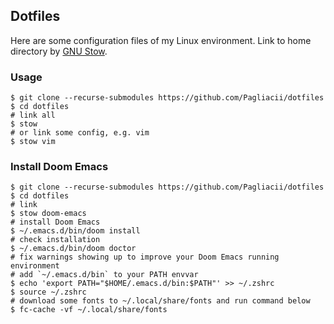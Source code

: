 ## Dotfiles

Here are some configuration files of my Linux environment. Link to home directory by [GNU Stow](https://www.gnu.org/software/stow/).

### Usage

```shell
$ git clone --recurse-submodules https://github.com/Pagliacii/dotfiles
$ cd dotfiles
# link all
$ stow
# or link some config, e.g. vim
$ stow vim
```

### Install Doom Emacs

```shell
$ git clone --recurse-submodules https://github.com/Pagliacii/dotfiles
$ cd dotfiles
# link
$ stow doom-emacs
# install Doom Emacs
$ ~/.emacs.d/bin/doom install
# check installation
$ ~/.emacs.d/bin/doom doctor
# fix warnings showing up to improve your Doom Emacs running environment
# add `~/.emacs.d/bin` to your PATH envvar
$ echo 'export PATH="$HOME/.emacs.d/bin:$PATH"' >> ~/.zshrc
$ source ~/.zshrc
# download some fonts to ~/.local/share/fonts and run command below
$ fc-cache -vf ~/.local/share/fonts
```

